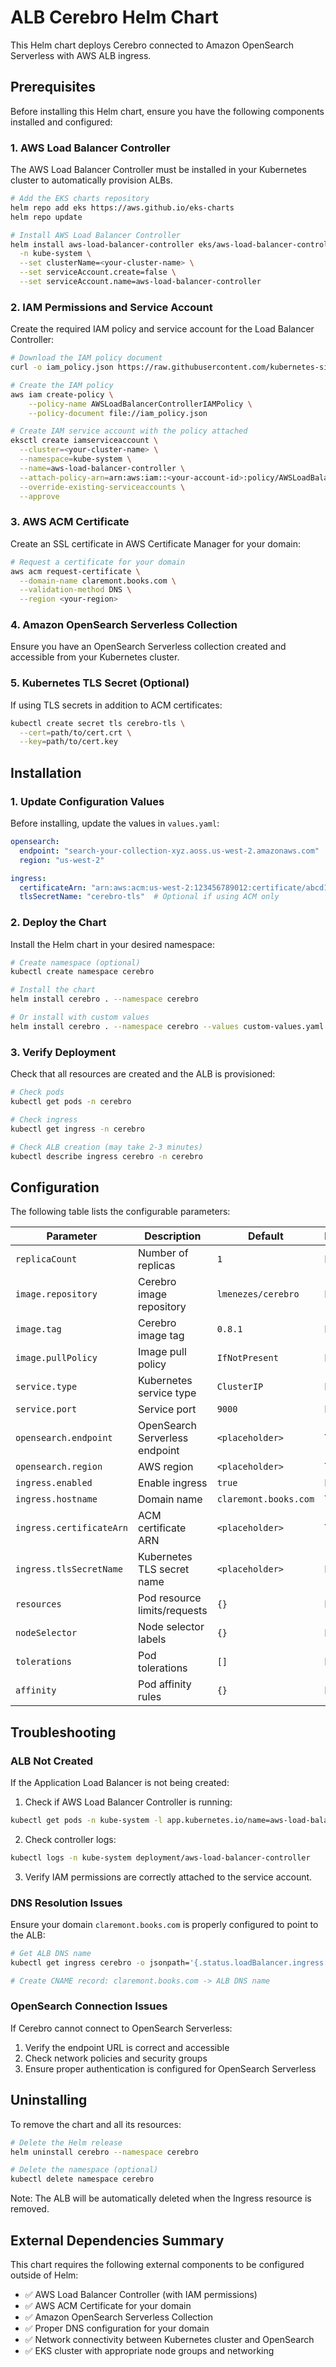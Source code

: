 # ALB Cerebro Helm Chart

This Helm chart deploys Cerebro connected to Amazon OpenSearch Serverless with AWS ALB ingress.

## Prerequisites

Before installing this Helm chart, ensure you have the following components installed and configured:

### 1. AWS Load Balancer Controller
The AWS Load Balancer Controller must be installed in your Kubernetes cluster to automatically provision ALBs.

```bash
# Add the EKS charts repository
helm repo add eks https://aws.github.io/eks-charts
helm repo update

# Install AWS Load Balancer Controller
helm install aws-load-balancer-controller eks/aws-load-balancer-controller \
  -n kube-system \
  --set clusterName=<your-cluster-name> \
  --set serviceAccount.create=false \
  --set serviceAccount.name=aws-load-balancer-controller
```

### 2. IAM Permissions and Service Account
Create the required IAM policy and service account for the Load Balancer Controller:

```bash
# Download the IAM policy document
curl -o iam_policy.json https://raw.githubusercontent.com/kubernetes-sigs/aws-load-balancer-controller/v2.7.2/docs/install/iam_policy.json

# Create the IAM policy
aws iam create-policy \
    --policy-name AWSLoadBalancerControllerIAMPolicy \
    --policy-document file://iam_policy.json

# Create IAM service account with the policy attached
eksctl create iamserviceaccount \
  --cluster=<your-cluster-name> \
  --namespace=kube-system \
  --name=aws-load-balancer-controller \
  --attach-policy-arn=arn:aws:iam::<your-account-id>:policy/AWSLoadBalancerControllerIAMPolicy \
  --override-existing-serviceaccounts \
  --approve
```

### 3. AWS ACM Certificate
Create an SSL certificate in AWS Certificate Manager for your domain:

```bash
# Request a certificate for your domain
aws acm request-certificate \
  --domain-name claremont.books.com \
  --validation-method DNS \
  --region <your-region>
```

### 4. Amazon OpenSearch Serverless Collection
Ensure you have an OpenSearch Serverless collection created and accessible from your Kubernetes cluster.

### 5. Kubernetes TLS Secret (Optional)
If using TLS secrets in addition to ACM certificates:

```bash
kubectl create secret tls cerebro-tls \
  --cert=path/to/cert.crt \
  --key=path/to/cert.key
```

## Installation

### 1. Update Configuration Values
Before installing, update the values in `values.yaml`:

```yaml
opensearch:
  endpoint: "search-your-collection-xyz.aoss.us-west-2.amazonaws.com"
  region: "us-west-2"

ingress:
  certificateArn: "arn:aws:acm:us-west-2:123456789012:certificate/abcd1234-..."
  tlsSecretName: "cerebro-tls"  # Optional if using ACM only
```

### 2. Deploy the Chart
Install the Helm chart in your desired namespace:

```bash
# Create namespace (optional)
kubectl create namespace cerebro

# Install the chart
helm install cerebro . --namespace cerebro

# Or install with custom values
helm install cerebro . --namespace cerebro --values custom-values.yaml
```

### 3. Verify Deployment
Check that all resources are created and the ALB is provisioned:

```bash
# Check pods
kubectl get pods -n cerebro

# Check ingress
kubectl get ingress -n cerebro

# Check ALB creation (may take 2-3 minutes)
kubectl describe ingress cerebro -n cerebro
```

## Configuration

The following table lists the configurable parameters:

| Parameter | Description | Default | Required |
|-----------|-------------|---------|----------|
| `replicaCount` | Number of replicas | `1` | No |
| `image.repository` | Cerebro image repository | `lmenezes/cerebro` | No |
| `image.tag` | Cerebro image tag | `0.8.1` | No |
| `image.pullPolicy` | Image pull policy | `IfNotPresent` | No |
| `service.type` | Kubernetes service type | `ClusterIP` | No |
| `service.port` | Service port | `9000` | No |
| `opensearch.endpoint` | OpenSearch Serverless endpoint | `<placeholder>` | **Yes** |
| `opensearch.region` | AWS region | `<placeholder>` | **Yes** |
| `ingress.enabled` | Enable ingress | `true` | No |
| `ingress.hostname` | Domain name | `claremont.books.com` | **Yes** |
| `ingress.certificateArn` | ACM certificate ARN | `<placeholder>` | **Yes** |
| `ingress.tlsSecretName` | Kubernetes TLS secret name | `<placeholder>` | No |
| `resources` | Pod resource limits/requests | `{}` | No |
| `nodeSelector` | Node selector labels | `{}` | No |
| `tolerations` | Pod tolerations | `[]` | No |
| `affinity` | Pod affinity rules | `{}` | No |

## Troubleshooting

### ALB Not Created
If the Application Load Balancer is not being created:

1. Check if AWS Load Balancer Controller is running:
```bash
kubectl get pods -n kube-system -l app.kubernetes.io/name=aws-load-balancer-controller
```

2. Check controller logs:
```bash
kubectl logs -n kube-system deployment/aws-load-balancer-controller
```

3. Verify IAM permissions are correctly attached to the service account.

### DNS Resolution Issues
Ensure your domain `claremont.books.com` is properly configured to point to the ALB:

```bash
# Get ALB DNS name
kubectl get ingress cerebro -o jsonpath='{.status.loadBalancer.ingress[0].hostname}'

# Create CNAME record: claremont.books.com -> ALB DNS name
```

### OpenSearch Connection Issues
If Cerebro cannot connect to OpenSearch Serverless:

1. Verify the endpoint URL is correct and accessible
2. Check network policies and security groups
3. Ensure proper authentication is configured for OpenSearch Serverless

## Uninstalling

To remove the chart and all its resources:

```bash
# Delete the Helm release
helm uninstall cerebro --namespace cerebro

# Delete the namespace (optional)
kubectl delete namespace cerebro
```

Note: The ALB will be automatically deleted when the Ingress resource is removed.

## External Dependencies Summary

This chart requires the following external components to be configured outside of Helm:

- ✅ AWS Load Balancer Controller (with IAM permissions)
- ✅ AWS ACM Certificate for your domain
- ✅ Amazon OpenSearch Serverless Collection
- ✅ Proper DNS configuration for your domain
- ✅ Network connectivity between Kubernetes cluster and OpenSearch
- ✅ EKS cluster with appropriate node groups and networking
